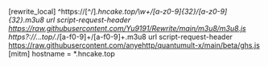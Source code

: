 [rewrite_local]
^https:\/\/[^\/]*\.hncake\.top\/\w+\/[a-z0-9]{32}\/[a-z0-9]{32}\.m3u8 url script-request-header https://raw.githubusercontent.com/Yu9191/Rewrite/main/m3u8/m3u8.js
https?:\/\/.*\.*\.top\/.*\/[a-f0-9]+\/[a-f0-9]+\.m3u8 url script-request-header https://raw.githubusercontent.com/anyehttp/quantumult-x/main/beta/ghs.js
[mitm]
hostname = *.hncake.top
